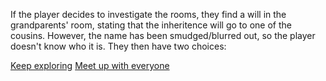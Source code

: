 If the player decides to investigate the rooms, they find a will in the grandparents' room, stating that the inheritence will go to one of the cousins. 
However, the name has been smudged/blurred out, so the player doesn't know who it is. They then have two choices:

[Keep exploring]()
[Meet up with everyone]()
